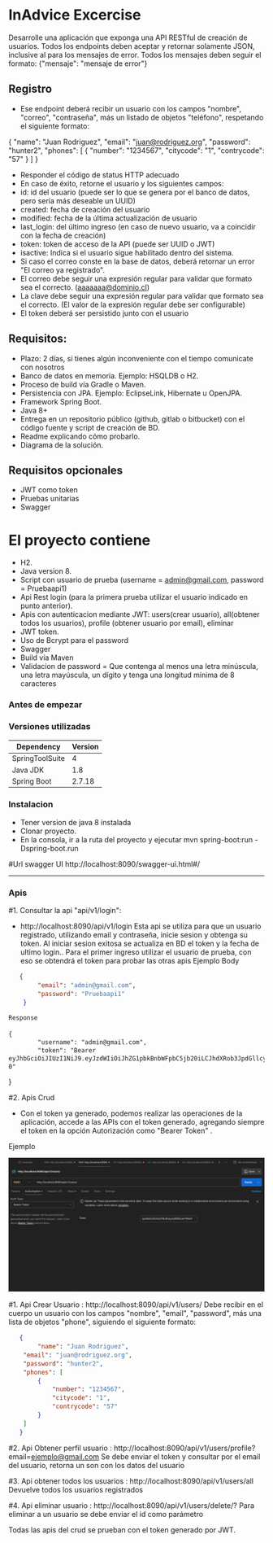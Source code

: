 # InAdvice Excercise


Desarrolle una aplicación que exponga una API RESTful de creación de usuarios.
Todos los endpoints deben aceptar y retornar solamente JSON, inclusive al para los mensajes de error.
Todos los mensajes deben seguir el formato:
{"mensaje": "mensaje de error"}

## Registro

- Ese endpoint deberá recibir un usuario con los campos "nombre", "correo", "contraseña", más
un listado de objetos "teléfono", respetando el siguiente formato:

{
    "name": "Juan Rodriguez",
    "email": "juan@rodriguez.org",
    "password": "hunter2",
    "phones": [
        {
            "number": "1234567",
            "citycode": "1",
            "contrycode": "57"
        }
    ]
}

- Responder el código de status HTTP adecuado
- En caso de éxito, retorne el usuario y los siguientes campos:
- id: id del usuario (puede ser lo que se genera por el banco de datos, pero sería más
deseable un UUID)
- created: fecha de creación del usuario
- modified: fecha de la última actualización de usuario
- last_login: del último ingreso (en caso de nuevo usuario, va a coincidir con la fecha
de creación)
- token: token de acceso de la API (puede ser UUID o JWT)
- isactive: Indica si el usuario sigue habilitado dentro del sistema.
- Si caso el correo conste en la base de datos, deberá retornar un error "El correo ya
registrado".
- El correo debe seguir una expresión regular para validar que formato sea el correcto.
(aaaaaaa@dominio.cl)
- La clave debe seguir una expresión regular para validar que formato sea el correcto. (El
valor de la expresión regular debe ser configurable)
- El token deberá ser persistido junto con el usuario


## Requisitos:
- Plazo: 2 días, si tienes algún inconveniente con el tiempo comunicate con nosotros
- Banco de datos en memoria. Ejemplo: HSQLDB o H2.
- Proceso de build vía Gradle o Maven.
- Persistencia con JPA. Ejemplo: EclipseLink, Hibernate u OpenJPA.
- Framework Spring Boot.
- Java 8+
- Entrega en un repositorio público (github, gitlab o bitbucket) con el código fuente y script de
creación de BD.
- Readme explicando cómo probarlo.
- Diagrama de la solución.

## Requisitos opcionales
- JWT como token
- Pruebas unitarias
- Swagger

# El proyecto contiene

  - H2.
  - Java version 8.
  - Script con usuario de prueba (username = admin@gmail.com, password = Pruebaapi1)
  - Api Rest login (para la primera prueba utilizar el usuario indicado en punto anterior).
  - Apis con autenticacion mediante JWT: users(crear usuario), all(obtener todos los usuarios), profile (obtener usuario por email), eliminar
  - JWT token.
  - Uso de Bcrypt para el password
  - Swagger
  - Build vía Maven
  - Validacion de password = Que contenga al menos una letra minúscula, una letra mayúscula, un dígito y tenga una longitud mínima de 8 caracteres


###  Antes de empezar

### Versiones utilizadas

| Dependency | Version |
| ------ | ------ |
| SpringToolSuite| 4|
| Java JDK  | 1.8 |
| Spring Boot  | 2.7.18 |


### Instalacion

- Tener version de java 8 instalada
- Clonar proyecto.
- En la consola,  ir a la ruta del proyecto y ejecutar mvn spring-boot:run -Dspring-boot.run

#Url swagger UI
http://localhost:8090/swagger-ui.html#/

------------------------------------------------------------------------------------------

### Apis


#1. Consultar la api "api/v1/login":

 - http://localhost:8090/api/v1/login
   Esta api se utiliza para que un usuario registrado, utilizando email y contraseña, inicie sesion y obtenga su token. Al iniciar sesion exitosa se actualiza en BD el token y la fecha de ultimo login..
	 Para el primer ingreso utilizar el usuario de prueba, con eso se obtendrá el token para probar las otras apis
   Ejemplo Body

 ```json
    {
         "email": "admin@gmail.com",
         "password": "Pruebaapi1"
     }
 ```
 	
 	Response
 	
	{
            "username": "admin@gmail.com",
            "token": "Bearer eyJhbGciOiJIUzI1NiJ9.eyJzdWIiOiJhZG1pbkBnbWFpbC5jb20iLCJhdXRob3JpdGllcyI6WyJST0xFX1VTRVIiXSwiaWF0IjoxNzE1NjU3ODgzLCJleHAiOjE3MTU3NDQyODN9.obYr1iDhAPA7LYXRt6GRLE6EscDv64i7KqZiaqf_S-0"
  }
 	
#2. Apis Crud

 - Con el token ya generado, podemos realizar las operaciones de la aplicación, accede a las APIs con el token generado, agregando siempre el token en la opción Autorización como "Bearer Token" .	

Ejemplo

![alt text](https://github.com/alanisPao/desafio-inAdvance-bci/blob/master/token.png?raw=true)

#1. Api Crear Usuario : http://localhost:8090/api/v1/users/
Debe recibir en el cuerpo un usuario con los campos "nombre", "email", "password", más una lista de objetos "phone", siguiendo el siguiente formato:

```json
   {
        "name": "Juan Rodriguez",
    "email": "juan@rodriguez.org",
    "password": "hunter2",
    "phones": [
        {
            "number": "1234567",
            "citycode": "1",
            "contrycode": "57"
        }
    ]
   }
```
#2. Api Obtener perfil usuario : http://localhost:8090/api/v1/users/profile?email=ejemplo@gmail.com
Se debe enviar el token y consultar por el email del usuario, retorna un son con los datos del usuario

#3. Api obtener todos los usuarios : http://localhost:8090/api/v1/users/all
Devuelve todos los usuarios registrados

#4. Api eliminar usuario : http://localhost:8090/api/v1/users/delete/?
Para eliminar a un usuario se debe enviar el id como parámetro

Todas las apis del crud se prueban con el token generado por JWT.
